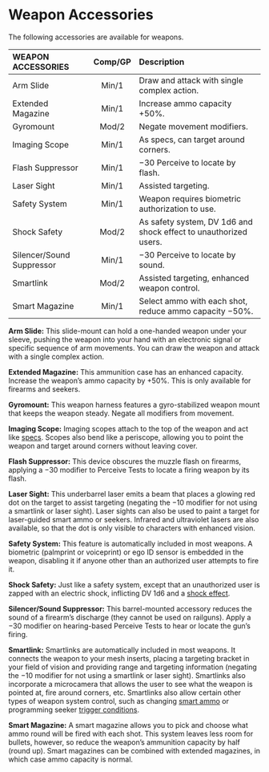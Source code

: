 # Weapon Accessories

The following accessories are available for weapons.

<!--sort-->

| WEAPON ACCESSORIES             | Comp/<!-- CLEANED wbr -->GP | Description                                                      |
| :----------------------------- | :----------: | :--------------------------------------------------------------- |
| Arm Slide                      |    Min/1     | Draw and attack with single complex action.                      |
| Extended Magazine              |    Min/1     | Increase ammo capacity +50%.                                     |
| Gyromount                      |    Mod/2     | Negate movement modifiers.                                       |
| Imaging Scope                  |    Min/1     | As specs, can target around corners.                             |
| Flash Suppressor               |    Min/1     | −30 Perceive to locate by flash.                                 |
| Laser Sight                    |    Min/1     | Assisted targeting.                                              |
| Safety System                  |    Min/1     | Weapon requires biometric authorization to use.                  |
| Shock Safety                   |    Mod/2     | As safety system, DV 1d6 and shock effect to unauthorized users. |
| Silencer/<!-- CLEANED wbr -->Sound Suppressor |    Min/1     | −30 Perceive to locate by sound.                                 |
| Smartlink                      |    Mod/2     | Assisted targeting, enhanced weapon control.                     |
| Smart Magazine                 |    Min/1     | Select ammo with each shot, reduce ammo capacity −50%.           |

<!--sort-->

**Arm Slide:** This slide-mount can hold a one-handed weapon under your sleeve, pushing the weapon into your hand with an electronic signal or specific sequence of arm movements. You can draw the weapon and attack with a single complex action.

**Extended Magazine:** This ammunition case has an enhanced capacity. Increase the weapon’s ammo capacity by +50%. This is only available for firearms and seekers.

**Gyromount:** This weapon harness features a gyro-stabilized weapon mount that keeps the weapon steady. Negate all modifiers from movement.

**Imaging Scope:** Imaging scopes attach to the top of the weapon and act like [specs](../16/05-common-tech-and-ware.md#everyday-technology). Scopes also bend like a periscope, allowing you to point the weapon and target around corners without leaving cover.

**Flash Suppressor:** This device obscures the muzzle flash on firearms, applying a −30 modifier to Perceive Tests to locate a firing weapon by its flash.

**Laser Sight:** This underbarrel laser emits a beam that places a glowing red dot on the target to assist targeting (negating the −10 modifier for not using a smartlink or laser sight). Laser sights can also be used to paint a target for laser-guided smart ammo or seekers. Infrared and ultraviolet lasers are also available, so that the dot is only visible to characters with enhanced vision.

**Safety System:** This feature is automatically included in most weapons. A biometric (palmprint or voiceprint) or ego ID sensor is embedded in the weapon, disabling it if anyone other than an authorized user attempts to fire it.

**Shock Safety:** Just like a safety system, except that an unauthorized user is zapped with an electric shock, inflicting DV 1d6 and a [shock effect](15-special-attacks.md#shock-attacks).

**Silencer/Sound Suppressor:** This barrel-mounted accessory reduces the sound of a firearm’s discharge (they cannot be used on railguns). Apply a −30 modifier on hearing-based Perceive Tests to hear or locate the gun’s firing.

**Smartlink:** Smartlinks are automatically included in most weapons. It connects the weapon to your mesh inserts, placing a targeting bracket in your field of vision and providing range and targeting information (negating the −10 modifier for not using a smartlink or laser sight). Smartlinks also incorporate a microcamera that allows the user to see what the weapon is pointed at, fire around corners, etc. Smartlinks also allow certain other types of weapon system control, such as changing [smart ammo](09-kinetic-weapons.md#smart-ammo) or programming seeker [trigger conditions](10-seeker-weapons-and-grenades.md#trigger-conditions).

**Smart Magazine:** A smart magazine allows you to pick and choose what ammo round will be fired with each shot. This system leaves less room for bullets, however, so reduce the weapon’s ammunition capacity by half (round up). Smart magazines can be combined with extended magazines, in which case ammo capacity is normal.

<!--sort-end-->

